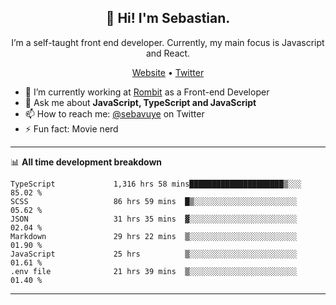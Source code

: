 <h2 align="center">👋 Hi! I'm Sebastian.</h2>
<p align="center">I’m a self-taught front end developer. Currently, my main focus is Javascript and React.</p>
<p align="center">
  <a href="https://sebastianvuye.be">Website</a> •
  <a href="https://twitter.com/sebavuye">Twitter</a>
</p>


- 🔭 I’m currently working at [Rombit](https://rombit.com/) as a Front-end Developer
- 💬 Ask me about **JavaScript, TypeScript and JavaScript**
- 📫 How to reach me: [@sebavuye](https://twitter.com/sebavuye) on Twitter
- ⚡ Fun fact: Movie nerd

-------

📊 **All time development breakdown**

<!--START_SECTION:waka-->

```text
TypeScript             1,316 hrs 58 mins█████████████████████▒░░░   85.02 %
SCSS                   86 hrs 59 mins  █▒░░░░░░░░░░░░░░░░░░░░░░░   05.62 %
JSON                   31 hrs 35 mins  ▓░░░░░░░░░░░░░░░░░░░░░░░░   02.04 %
Markdown               29 hrs 22 mins  ▒░░░░░░░░░░░░░░░░░░░░░░░░   01.90 %
JavaScript             25 hrs          ▒░░░░░░░░░░░░░░░░░░░░░░░░   01.61 %
.env file              21 hrs 39 mins  ▒░░░░░░░░░░░░░░░░░░░░░░░░   01.40 %
```

<!--END_SECTION:waka-->
-------
